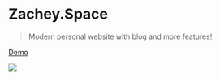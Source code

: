 # Zachey.Space

> Modern personal website with blog and more features!

[Demo](https://zachey.space/)

![](https://zachey01.github.io/img/zachey.space.png)
